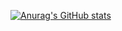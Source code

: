 [![Anurag's GitHub stats](https://github-readme-stats.vercel.app/api?username=caiograco&show_icons=true&theme=chartreuse-dark)](https://github.com/caiograco/github-readme-stats)
